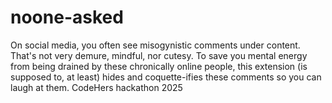 # noone-asked
On social media, you often see misogynistic comments under content. That's not very demure, mindful, nor cutesy. 
To save you mental energy from being drained by these chronically online people, this extension (is supposed to, at least) hides and coquette-ifies these comments so you can laugh at them.
CodeHers hackathon 2025
